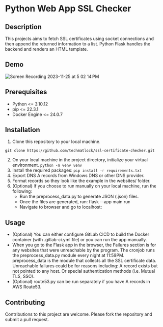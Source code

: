 # Python Web App SSL Checker

## Description
This projects aims to fetch SSL certificates using socket connections and then append the returned information to a list.  Python Flask handles the backend and renders an HTML template.

## Demo

![Screen Recording 2023-11-25 at 5 02 14 PM](https://github.com/techmatlock/ssl-certificate-checker/assets/2618095/cce7dc09-65b3-43f6-9611-71d27f82c9ec)

## Prerequisites
* Python <= 3.10.12 
* pip <= 22.3.1
* Docker Engine <= 24.0.7

## Installation
1. Clone this repository to your local machine.
```
git clone https://github.com/techmatlock/ssl-certificate-checker.git
```
2. On your local machine in the project directory, initialize your virtual environment. ```python -m venv venv```
3. Install the required packages: ```pip install -r requirements.txt```
4. Export DNS A records from Windows DNS or other DNS provider.
5. Format records so they look like the example in the websites/ folder.
6. (Optional) If you choose to run manually on your local machine, run the following:
   * Run the preprocess_data.py to generate JSON (.json) files.
   * Once the files are generated, run: flask --app main run
   * Navigate to browser and go to localhost:<portnumber>

## Usage

* (Optional) You can either configure GitLab CICD to build the Docker container (with .gitlab-ci.yml file) 
   or you can run the app manually.
* When you go to the Flask app in the browser, the Failures section is for any websites 
   that were unreachable by the program.  The cronjob runs the preprocess_data.py module every night at 11:59PM.  
   preprocess_data is the module that collects all the SSL certificate data.
   Unreachable failures could be for reasons including: A record exists but not pointed to any host.  Or special authentication methods (i.e. Mutual TLS, SSO).
* (Optional) route53.py can be run separately if you have A records in AWS Route53.

## Contributing
Contributions to this project are welcome. Please fork the repository and submit a pull request.
